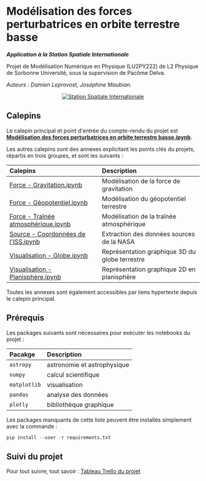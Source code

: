 # Modélisation des forces perturbatrices en orbite terrestre basse
***Application à la Station Spatiale Internationale***

Projet de Modélisation Numérique en Physique (LU2PY222) de L2 Physique de Sorbonne Université,
sous la supervision de Pacôme Delva.

*Auteurs : Damien Leprovost, Joséphine Maubian.*

<p align="center" width="100%">
  <a href="#">
    <img src="http://www.alpine-geckos.at/wp-content/uploads/2010/03/iss-modules-150x150.jpg" alt="Station Spatiale Internationale">
  </a>
</p>

## Calepins

Le calepin principal et point d'entrée du compte-rendu du projet est 
**[Modélisation des forces perturbatrices en orbite terrestre basse.ipynb](Mod%C3%A9lisation%20des%20forces%20perturbatrices%20en%20orbite%20terrestre%20basse.ipynb)**.

Les autres calepins sont des annexes explicitant les points clés du projets,
répartis en trois groupes, et sont les suivants :

| Calepins                                                                           | Description                                    |
|:-----------------------------------------------------------------------------------|:-----------------------------------------------|
| [Force - Gravitation.ipynb](Force%20-%20Gravitation.ipynb)                         | Modélisation de la force de gravitation        |
| [Force - Géopotentiel.ipynb](Force%20-%20G%C3%A9opotentiel.ipynb)                  | Modélisation du géopotentiel terrestre         |
| [Force - Traînée atmosphérique.ipynb](Force%20-%20Tra%C3%AEn%C3%A9e%20atmosph%C3%A9rique.ipynb) | Modélisation de la traînée atmosphérique |
| [Source - Coordonnées de l'ISS.ipynb](Source%20-%20Coordonn%C3%A9es%20de%20l'ISS.ipynb) | Extraction des données sources de la NASA |
| [Visualisation - Globe.ipynb](Visualisation%20-%20Globe.ipynb)                     | Représentation graphique 3D du globe terrestre |
| [Visualisation - Planisphère.ipynb](Visualisation%20-%20Planisph%C3%A8re.ipynb)    | Représentation graphique 2D en planisphère     |

Toutes les annexes sont également accessibles par liens hypertexte depuis le calepin principal.


## Prérequis

Les packages suivants sont nécessaires pour exécuter les notebooks du projet :

| Pacakge      | Description                 |
|:-------------|:----------------------------|
| `astropy`    | astronomie et astrophysique |
| `numpy`      | calcul scientifique         |
| `matplotlib` | visualisation               |
| `pandas`     | analyse des données         |
| `plotly`     | bibliothèque graphique      |

Les packages manquants de cette liste peuvent être installés simplement avec la commande :

```python
pip install --user -r requirements.txt
```

## Suivi du projet

Pour tout suivre, tout savoir : [Tableau Trello du projet](https://trello.com/b/R6sQiqS1/groupe-2-leprovost-maubian)
